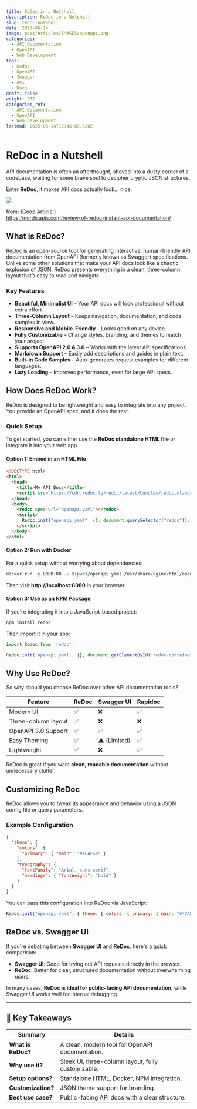 ```yaml
---
title: ReDoc in a Nutshell
description: ReDoc in a Nutshell
slug: redoc-nutshell
date: 2017-06-14
image: post/Articles/IMAGES/openapi.png
categories:
  - API Documentation
  - OpenAPI
  - Web Development
tags:
  - Redoc
  - OpenAPI
  - Swagger
  - API
  - Docs
draft: false
weight: 537
categories_ref:
  - API Documentation
  - OpenAPI
  - Web Development
lastmod: 2025-03-14T15:45:03.820Z
---
```

# ReDoc in a Nutshell

API documentation is often an afterthought, shoved into a dusty corner of a codebase, waiting for some brave soul to decipher cryptic JSON structures.

Enter **ReDoc**,  it makes API docs actually look... nice.

![](/post/Articles/26/redocui.png)

from: (Good Article!)\
https://nordicapis.com/review-of-redoc-instant-api-documentation/

## What is ReDoc?

[ReDoc](https://redocly.com/redoc/) is an open-source tool for generating interactive, human-friendly API documentation from OpenAPI (formerly known as Swagger) specifications. Unlike some other solutions that make your API docs look like a chaotic explosion of JSON, ReDoc presents everything in a clean, three-column layout that’s easy to read and navigate.

### Key Features

* **Beautiful, Minimalist UI** – Your API docs will look professional without extra effort.
* **Three-Column Layout** – Keeps navigation, documentation, and code samples in view.
* **Responsive and Mobile-Friendly** – Looks good on any device.
* **Fully Customizable** – Change styles, branding, and themes to match your project.
* **Supports OpenAPI 2.0 & 3.0** – Works with the latest API specifications.
* **Markdown Support** – Easily add descriptions and guides in plain text.
* **Built-in Code Samples** – Auto-generates request examples for different languages.
* **Lazy Loading** – Improves performance, even for large API specs.

## How Does ReDoc Work?

ReDoc is designed to be lightweight and easy to integrate into any project. You provide an OpenAPI spec, and it does the rest.

### Quick Setup

To get started, you can either use the **ReDoc standalone HTML file** or integrate it into your web app.

#### Option 1: Embed in an HTML File

```html
<!DOCTYPE html>
<html>
  <head>
    <title>My API Docs</title>
    <script src="https://cdn.redoc.ly/redoc/latest/bundles/redoc.standalone.js"></script>
  </head>
  <body>
    <redoc spec-url="openapi.yaml"></redoc>
    <script>
      Redoc.init("openapi.yaml", {}, document.querySelector("redoc"));
    </script>
  </body>
</html>
```

#### Option 2: Run with Docker

For a quick setup without worrying about dependencies:

```sh
docker run -p 8080:80 -v $(pwd)/openapi.yaml:/usr/share/nginx/html/openapi.yaml redocly/redoc
```

Then visit **http://localhost:8080** in your browser.

#### Option 3: Use as an NPM Package

If you're integrating it into a JavaScript-based project:

```sh
npm install redoc
```

Then import it in your app:

```javascript
import Redoc from 'redoc';

Redoc.init('openapi.yaml', {}, document.getElementById('redoc-container'));
```

## Why Use ReDoc?

So why should you choose ReDoc over other API documentation tools?

| Feature             | ReDoc | Swagger UI   | Rapidoc |
| ------------------- | ----- | ------------ | ------- |
| Modern UI           | ✅     | ❌            | ✅       |
| Three-column layout | ✅     | ❌            | ❌       |
| OpenAPI 3.0 Support | ✅     | ✅            | ✅       |
| Easy Theming        | ✅     | ⚠️ (Limited) | ✅       |
| Lightweight         | ✅     | ❌            | ✅       |

ReDoc is great if you want **clean, readable documentation** without unnecessary clutter.

## Customizing ReDoc

ReDoc allows you to tweak its appearance and behavior using a JSON config file or query parameters.

### Example Configuration

```json
{
  "theme": {
    "colors": {
      "primary": { "main": "#4CAF50" }
    },
    "typography": {
      "fontFamily": "Arial, sans-serif",
      "headings": { "fontWeight": "bold" }
    }
  }
}
```

You can pass this configuration into ReDoc via JavaScript:

```javascript
Redoc.init("openapi.yaml", { theme: { colors: { primary: { main: "#4CAF50" } } } }, document.getElementById("redoc-container"));
```

## ReDoc vs. Swagger UI

If you're debating between **Swagger UI** and **ReDoc**, here's a quick comparison:

* **Swagger UI**: Good for trying out API requests directly in the browser.
* **ReDoc**: Better for clear, structured documentation without overwhelming users.

In many cases, **ReDoc is ideal for public-facing API documentation**, while Swagger UI works well for internal debugging.

<!--
## Conclusion

ReDoc is a **fantastic** tool for anyone dealing with API documentation. It's simple, stylish, and makes your OpenAPI specs actually readable. Whether you're a solo developer or part of a large team, integrating ReDoc can improve how you present your API to the world.

If you're tired of messy, unreadable API docs, give ReDoc a shot—you won’t regret it.
-->

***

## 🔑 Key Takeaways

| Summary            | Details                                            |
| ------------------ | -------------------------------------------------- |
| **What is ReDoc?** | A clean, modern tool for OpenAPI documentation.    |
| **Why use it?**    | Sleek UI, three-column layout, fully customizable. |
| **Setup options?** | Standalone HTML, Docker, NPM integration.          |
| **Customization?** | JSON theme support for branding.                   |
| **Best use case?** | Public-facing API docs with a clear structure.     |

```
```
